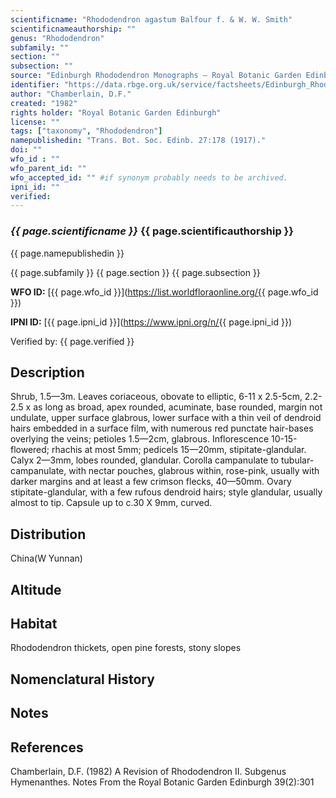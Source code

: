 ```yaml
---
scientificname: "Rhododendron agastum Balfour f. & W. W. Smith"
scientificnameauthorship: ""
genus: "Rhododendron"
subfamily: ""
section: ""
subsection: ""
source: "Edinburgh Rhododendron Monographs – Royal Botanic Garden Edinburgh"
identifier: "https://data.rbge.org.uk/service/factsheets/Edinburgh_Rhododendron_Monographs.xhtml"
author: "Chamberlain, D.F."
created: "1982"
rights holder: "Royal Botanic Garden Edinburgh"
license: ""
tags: ["taxonomy", "Rhododendron"]
namepublishedin: "Trans. Bot. Soc. Edinb. 27:178 (1917)."
doi: ""
wfo_id : ""
wfo_parent_id: ""
wfo_accepted_id: "" #if synonym probably needs to be archived.                      
ipni_id: ""
verified:
---
```

### _{{ page.scientificname }}_ {{ page.scientificauthorship }}
 {{ page.namepublishedin }}

{{ page.subfamily }} {{ page.section }} {{ page.subsection }}

**WFO ID:** [{{ page.wfo_id }}](https://list.worldfloraonline.org/{{ page.wfo_id }})

**IPNI ID:** [{{ page.ipni_id }}](https://www.ipni.org/n/{{ page.ipni_id }})

Verified by: {{ page.verified }}



## Description
Shrub, 1.5—3m. Leaves coriaceous, obovate to elliptic, 6-11 x 2.5-5cm, 2.2-2.5 x as long as broad, apex rounded, acuminate, base rounded, margin not undulate, upper surface glabrous, lower surface with a thin veil of dendroid hairs embedded in a surface film, with numerous red punctate hair-bases overlying the veins; petioles 1.5—2cm, glabrous. Inflorescence 10-15-flowered; rhachis at most 5mm; pedicels 15—20mm, stipitate-glandular. Calyx 2—3mm, lobes rounded, glandular. Corolla campanulate to tubular-campanulate, with nectar pouches, glabrous within, rose-pink, usually with darker margins and at least a few crimson flecks, 40—50mm. Ovary stipitate-glandular, with a few rufous dendroid hairs; style glandular, usually almost to tip. Capsule up to c.30 X 9mm, curved.

## Distribution
China(W Yunnan)

## Altitude


## Habitat
Rhododendron thickets, open pine forests, stony slopes

## Nomenclatural History

                       
## Notes


## References

Chamberlain, D.F. (1982) A Revision of Rhododendron II. Subgenus Hymenanthes. Notes From the Royal Botanic Garden Edinburgh 39(2):301
